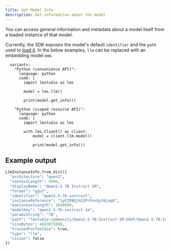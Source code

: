 ```yaml
---
title: Get Model Info
description: Get information about the model
---
```


You can access general information and metadata about a model itself from a loaded
instance of that model.

Currently, the SDK exposes the model's default `identifier`
and the `path` used to [load it](/docs/api/sdk/load-model). In the below examples, `llm` can be replaced with an embedding model `emb`.

```lms_code_snippet
  variants:
    "Python (convenience API)":
      language: python
      code: |
        import lmstudio as lms

        model = lms.llm()

        print(model.get_info())

    "Python (scoped resource API)":
      language: python
      code: |
        import lmstudio as lms

        with lms.Client() as client:
            model = client.llm.model()

            print(model.get_info())
```

## Example output

```python
LlmInstanceInfo.from_dict({
  "architecture": "qwen2",
  "contextLength": 4096,
  "displayName": "Qwen2.5 7B Instruct 1M",
  "format": "gguf",
  "identifier": "qwen2.5-7b-instruct",
  "instanceReference": "lpFZPBQjhSZPrFevGyY6Leq8",
  "maxContextLength": 1010000,
  "modelKey": "qwen2.5-7b-instruct-1m",
  "paramsString": "7B",
  "path": "lmstudio-community/Qwen2.5-7B-Instruct-1M-GGUF/Qwen2.5-7B-Instruct-1M-Q4_K_M.gguf",
  "sizeBytes": 4683073888,
  "trainedForToolUse": true,
  "type": "llm",
  "vision": false
})
```

